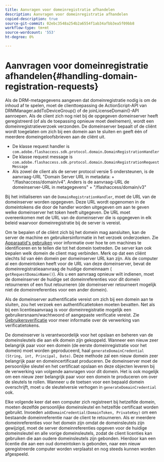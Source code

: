 ```yaml
---
title: Aanvragen voor domeinregistratie afhandelen
description: Aanvragen voor domeinregistratie afhandelen
copied-description: true
source-git-commit: 02ebc3548a254b2a6554f1ab34afbb3ea5f09bb8
workflow-type: tm+mt
source-wordcount: '553'
ht-degree: 0%

---
```


# Aanvragen voor domeinregistratie afhandelen{#handling-domain-registration-requests}

Als de DRM-metagegevens aangeven dat domeinregistratie nodig is om de inhoud af te spelen, moet de clienttoepassing de ActionScript-API van DRMManager.addToDeviceGroup() of de joinLicenseDomain()-API aanroepen. Als de client zich nog niet bij de opgegeven domeinserver heeft geregistreerd (of als de toepassing opnieuw moet deelnemen), wordt een domeinregistratieverzoek verzonden. De domeinserver bepaalt of de cliënt wordt toegelaten om zich bij een domein aan te sluiten en geeft één of meerdere domeingeloofsbrieven aan de cliënt uit.

* De klasse request handler is `com.adobe.flashaccess.sdk.protocol.domain.DomainRegistrationHandler`
* De klasse request message is `com.adobe.flashaccess.sdk.protocol.domain.DomainRegistrationRequestMessage`
* Als zowel de client als de server protocol versie 5 ondersteunen, is de aanvraag-URL &quot;Domain Server URL in metadata: + &quot;/flashaccess/domain/v4&quot;. Anders is de aanvraag-URL de domeinserver-URL in metagegevens&quot; + &quot;/flashaccess/domain/v3&quot;

Bij het initialiseren van de `DomainRegistrationHandler`, moet de URL van de domeinserver worden opgegeven. Deze URL wordt opgenomen in de domeintokens die door de handler worden uitgegeven om aan te geven welke domeinserver het token heeft uitgegeven. De URL moet overeenkomen met de URL van de domeinserver die is opgegeven in elk beleid waarvoor domeinregistratie bij de server is vereist.

Om te bepalen of de cliënt zich bij het domein mag aansluiten, kan de server de machine en gebruikersinformatie in het verzoek onderzoeken. Zie [Apparaatid&#39;s gebruiken](../../aaxs-protecting-content/content-implementing-the-license-server/content-processing-aaxs-requests/content-using-machine-ids.md) voor informatie over hoe te om machines te identificeren en te tellen die tot het domein toetreden. De server kan ook bepalen welk domein de client mag verbinden. Merk op dat een cliënt slechts lid van één domein per domeinserver URL kan zijn. Als de computer al een domeintoken heeft voor de URL van deze domeinserver, bevat de domeinregistratieaanvraag de huidige domeinnaam ( `getRequestDomainName()`). Als u een aanvraag opnieuw wilt indienen, moet de domeinserver de huidige set domeinreferenties voor dit domein retourneren of een fout retourneren (de domeinserver retourneert mogelijk niet de domeinreferenties voor een ander domein).

Als de domeinserver authentificatie vereist om zich bij een domein aan te sluiten, zou het verzoek een authentificatietoken moeten bevatten. Net als bij een licentieaanvraag is voor domeinregistratie mogelijk een gebruikersnaam/wachtwoord of aangepaste verificatie vereist. Zie [Gebruikersverificatie](../../aaxs-protecting-content/content-introduction/content-usage-rules/content-authentication/content-user-authentication.md) voor meer informatie over de verwerking van verificatietokens.

De domeinserver is verantwoordelijk voor het opslaan en beheren van de domeinsleutels die aan elk domein zijn gekoppeld. Wanneer een nieuw zeer belangrijk paar voor een domein (de eerste domeinregistratie voor het domein) moet worden geproduceerd, haal `generateDomainCredential` `(String, int, Principal, Date)`. Deze methode zal een nieuw domein zeer belangrijk paar en domeincertificaat produceren. De domeinserver moet de persoonlijke sleutel en het certificaat opslaan en deze objecten leveren bij de verwerking van volgende aanvragen voor dit domein. Het is ook mogelijk om een nieuw zeer belangrijk paar voor een domein te produceren om over de sleutels te rollen. Wanneer u de toetsen voor een bepaald domein overschrijft, moet u de sleutelversie verhogen in `generateDomainCredential` ook.

Elke volgende keer dat een computer zich registreert bij hetzelfde domein, moeten dezelfde persoonlijke domeinsleutel en hetzelfde certificaat worden gebruikt. Invoeden `addDomainCredential(DomainToken, PrivateKey)` om een bestaande domeinreferentie naar de client te retourneren. Als er meerdere domeinreferenties voor het domein zijn omdat de domeinsleutels zijn gewijzigd, moet de server domeinreferenties opgeven voor de huidige domeinsleutel en alle vorige domeinsleutels, zodat de client licenties kan gebruiken die aan oudere domeinsleutels zijn gebonden. Hierdoor kan een licentie die aan een oud domeintoken is gebonden, naar een nieuw geregistreerde computer worden verplaatst en nog steeds kunnen worden afgespeeld.
